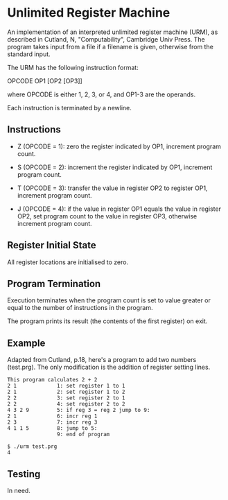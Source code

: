 Unlimited Register Machine
=====================

An implementation of an interpreted unlimited register machine (URM),
as described in Cutland, N, "Computability", Cambridge Univ Press.
The program takes input from a file if a filename is given, otherwise
from the standard input.

The URM has the following instruction format:

OPCODE OP1 [OP2 [OP3]]

where OPCODE is either 1, 2, 3, or 4, and OP1-3 are
the operands.

Each instruction is terminated by a newline.

Instructions
----------

* Z (OPCODE = 1): zero the register indicated by OP1, increment
program count.

* S (OPCODE = 2): increment the register indicated by OP1, increment
program count.

* T (OPCODE = 3): transfer the value in register OP2 to
register OP1, increment program count.

* J (OPCODE = 4): if the value in register OP1 equals the
value in register OP2, set program count to the value in
register OP3, otherwise increment program count.

Register Initial State
-----------

All register locations are initialised to zero.

Program Termination
------------

Execution terminates when the program count is set to value
greater or equal to the number of instructions in the program.

The program prints its result (the contents of the first register)
on exit.


Example
-------------

Adapted from Cutland, p.18, here's a program to add two numbers (test.prg).
The only modification is the addition of register setting lines.

```
This program calculates 2 + 2
2 1             1: set register 1 to 1
2 1             2: set register 1 to 2
2 2             3: set register 2 to 1
2 2             4: set register 2 to 2 
4 3 2 9         5: if reg 3 = reg 2 jump to 9:
2 1             6: incr reg 1
2 3             7: incr reg 3
4 1 1 5         8: jump to 5:
                9: end of program
```

```
$ ./urm test.prg 
4
```

Testing
-------------

In need.



